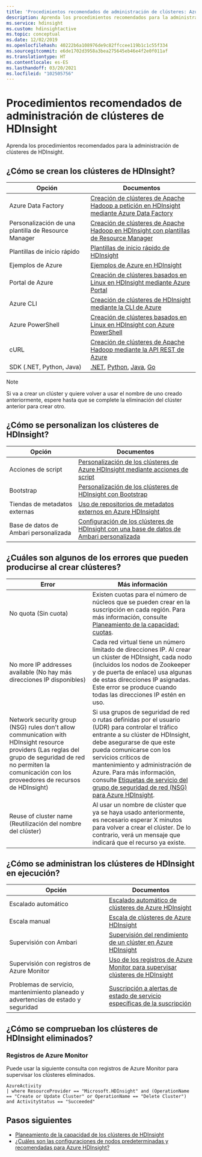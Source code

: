 ```yaml
---
title: 'Procedimientos recomendados de administración de clústeres: Azure HDInsight'
description: Aprenda los procedimientos recomendados para la administración de clústeres de HDInsight.
ms.service: hdinsight
ms.custom: hdinsightactive
ms.topic: conceptual
ms.date: 12/02/2019
ms.openlocfilehash: 40222b6a108976de9c82ffccee119b1c1c55f334
ms.sourcegitcommit: e6de1702d3958a3bea275645eb46e4f2e0f011af
ms.translationtype: HT
ms.contentlocale: es-ES
ms.lasthandoff: 03/20/2021
ms.locfileid: "102505756"
---
```

# <a name="hdinsight-cluster-management-best-practices"></a>Procedimientos recomendados de administración de clústeres de HDInsight

Aprenda los procedimientos recomendados para la administración de clústeres de HDInsight.

## <a name="how-do-i-create-hdinsight-clusters"></a>¿Cómo se crean los clústeres de HDInsight?

| Opción | Documentos |
|---|---|
| Azure Data Factory | [Creación de clústeres de Apache Hadoop a petición en HDInsight mediante Azure Data Factory](./hdinsight-hadoop-create-linux-clusters-adf.md) |
| Personalización de una plantilla de Resource Manager | [Creación de clústeres de Apache Hadoop en HDInsight con plantillas de Resource Manager](./hdinsight-hadoop-create-linux-clusters-arm-templates.md) |
| Plantillas de inicio rápido | [Plantillas de inicio rápido de HDInsight](https://azure.microsoft.com/resources/templates/?term=hdinsight) |
| Ejemplos de Azure | [Ejemplos de Azure en HDInsight](/samples/browse/?products=azure-hdinsight) |
| Portal de Azure | [Creación de clústeres basados en Linux en HDInsight mediante Azure Portal](./spark/apache-spark-intellij-tool-plugin.md) |
| Azure CLI | [Creación de clústeres de HDInsight mediante la CLI de Azure](./hdinsight-hadoop-create-linux-clusters-azure-cli.md) |
| Azure PowerShell | [Creación de clústeres basados en Linux en HDInsight con Azure PowerShell](./hdinsight-hadoop-create-linux-clusters-azure-powershell.md) |
| cURL | [Creación de clústeres de Apache Hadoop mediante la API REST de Azure](./hdinsight-hadoop-create-linux-clusters-curl-rest.md) |
| SDK (.NET, Python, Java) | [.NET](/dotnet/api/overview/azure/hdinsight), [Python](/python/api/overview/azure/hdinsight), [Java](/java/api/overview/azure/hdinsight), [Go](./hdinsight-go-sdk-overview.md) |

> [!Note]
> Si va a crear un clúster y quiere volver a usar el nombre de uno creado anteriormente, espere hasta que se complete la eliminación del clúster anterior para crear otro.

## <a name="how-do-i-customize-hdinsight-clusters"></a>¿Cómo se personalizan los clústeres de HDInsight?

| Opción | Documentos |
|---|---|
| Acciones de script | [Personalización de los clústeres de Azure HDInsight mediante acciones de script](./hdinsight-hadoop-customize-cluster-linux.md) |
| Bootstrap | [Personalización de los clústeres de HDInsight con Bootstrap](./hdinsight-hadoop-customize-cluster-bootstrap.md) |
| Tiendas de metadatos externas | [Uso de repositorios de metadatos externos en Azure HDInsight](./hdinsight-use-external-metadata-stores.md) |
| Base de datos de Ambari personalizada | [Configuración de los clústeres de HDInsight con una base de datos de Ambari personalizada](./hdinsight-custom-ambari-db.md) |

## <a name="what-are-some-errors-i-might-face-when-creating-clusters"></a>¿Cuáles son algunos de los errores que pueden producirse al crear clústeres?

| Error | Más información |
|---|---|
| No quota (Sin cuota) | Existen cuotas para el número de núcleos que se pueden crear en la suscripción en cada región. Para más información, consulte [Planeamiento de la capacidad: cuotas](./hdinsight-capacity-planning.md). |
| No more IP addresses available (No hay más direcciones IP disponibles) | Cada red virtual tiene un número limitado de direcciones IP. Al crear un clúster de HDInsight, cada nodo (incluidos los nodos de Zookeeper y de puerta de enlace) usa algunas de estas direcciones IP asignadas. Este error se produce cuando todas las direcciones IP estén en uso.  |
| Network security group (NSG) rules don't allow communication with HDInsight resource providers (Las reglas del grupo de seguridad de red no permiten la comunicación con los proveedores de recursos de HDInsight) | Si usa grupos de seguridad de red o rutas definidas por el usuario (UDR) para controlar el tráfico entrante a su clúster de HDInsight, debe asegurarse de que este pueda comunicarse con los servicios críticos de mantenimiento y administración de Azure. Para más información, consulte [Etiquetas de servicio del grupo de seguridad de red (NSG) para Azure HDInsight](./hdinsight-service-tags.md). |
| Reuse of cluster name (Reutilización del nombre del clúster) | Al usar un nombre de clúster que ya se haya usado anteriormente, es necesario esperar X minutos para volver a crear el clúster. De lo contrario, verá un mensaje que indicará que el recurso ya existe. |

## <a name="how-do-i-manage-running-hdinsight-clusters"></a>¿Cómo se administran los clústeres de HDInsight en ejecución?

| Opción | Documentos |
|---|---|
| Escalado automático | [Escalado automático de clústeres de Azure HDInsight](./hdinsight-autoscale-clusters.md) |
| Escala manual | [Escala de clústeres de Azure HDInsight](./hdinsight-scaling-best-practices.md) |
| Supervisión con Ambari| [Supervisión del rendimiento de un clúster en Azure HDInsight](./hdinsight-key-scenarios-to-monitor.md) |
| Supervisión con registros de Azure Monitor | [Uso de los registros de Azure Monitor para supervisar clústeres de HDInsight](./hdinsight-hadoop-oms-log-analytics-tutorial.md) |
| Problemas de servicio, mantenimiento planeado y advertencias de estado y seguridad | [Suscripción a alertas de estado de servicio específicas de la suscripción](../service-health/alerts-activity-log-service-notifications-portal.md) |


## <a name="how-do-i-check-on-deleted-hdinsight-clusters"></a>¿Cómo se comprueban los clústeres de HDInsight eliminados?

### <a name="azure-monitor-logs"></a>Registros de Azure Monitor

Puede usar la siguiente consulta con registros de Azure Monitor para supervisar los clústeres eliminados.

```loganalytics
AzureActivity
| where ResourceProvider == "Microsoft.HDInsight" and (OperationName == "Create or Update Cluster" or OperationName == "Delete Cluster") and ActivityStatus == "Succeeded"
```

## <a name="next-steps"></a>Pasos siguientes

* [Planeamiento de la capacidad de los clústeres de HDInsight](./hdinsight-capacity-planning.md)
* [¿Cuáles son las configuraciones de nodos predeterminadas y recomendadas para Azure HDInsight?](./hdinsight-supported-node-configuration.md)
